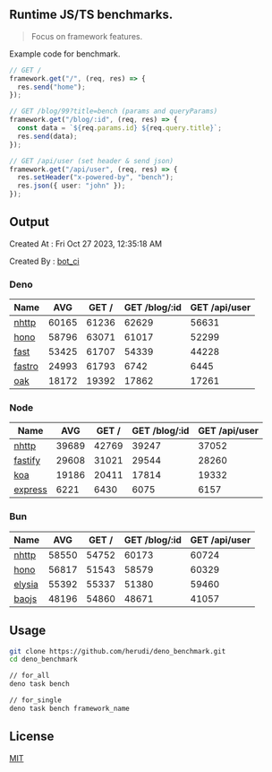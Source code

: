 ## Runtime JS/TS benchmarks.

> Focus on framework features.

Example code for benchmark.
```ts
// GET /
framework.get("/", (req, res) => {
  res.send("home");
});

// GET /blog/99?title=bench (params and queryParams)
framework.get("/blog/:id", (req, res) => {
  const data = `${req.params.id} ${req.query.title}`;
  res.send(data);
});

// GET /api/user (set header & send json)
framework.get("/api/user", (req, res) => {
  res.setHeader("x-powered-by", "bench");
  res.json({ user: "john" });
});
```

## Output
Created At : Fri Oct 27 2023, 12:35:18 AM

Created By : [bot_ci](https://github.com/herudi/deno_benchmarks/commits?author=github-actions%5Bbot%5D)


### Deno
|Name|AVG|GET /|GET /blog/:id|GET /api/user|
|----|----|----|----|----|
|[nhttp](https://github.com/nhttp/nhttp)|60165|61236|62629|56631|
|[hono](https://github.com/honojs/hono)|58796|63071|61017|52299|
|[fast](https://github.com/danteissaias/fast)|53425|61707|54339|44228|
|[fastro](https://github.com/fastrodev/fastro)|24993|61793|6742|6445|
|[oak](https://github.com/oakserver/oak)|18172|19392|17862|17261|
  


### Node
|Name|AVG|GET /|GET /blog/:id|GET /api/user|
|----|----|----|----|----|
|[nhttp](https://github.com/nhttp/nhttp)|39689|42769|39247|37052|
|[fastify](https://github.com/fastify/fastify)|29608|31021|29544|28260|
|[koa](https://github.com/koajs/koa)|19186|20411|17814|19332|
|[express](https://github.com/expressjs/express)|6221|6430|6075|6157|
  


### Bun
|Name|AVG|GET /|GET /blog/:id|GET /api/user|
|----|----|----|----|----|
|[nhttp](https://github.com/nhttp/nhttp)|58550|54752|60173|60724|
|[hono](https://github.com/honojs/hono)|56817|51543|58579|60329|
|[elysia](https://github.com/elysiajs/elysia)|55392|55337|51380|59460|
|[baojs](https://github.com/mattreid1/baojs)|48196|54860|48671|41057|
  



## Usage

```bash
git clone https://github.com/herudi/deno_benchmark.git
cd deno_benchmark

// for_all
deno task bench

// for_single
deno task bench framework_name
```

## License

[MIT](LICENSE)

